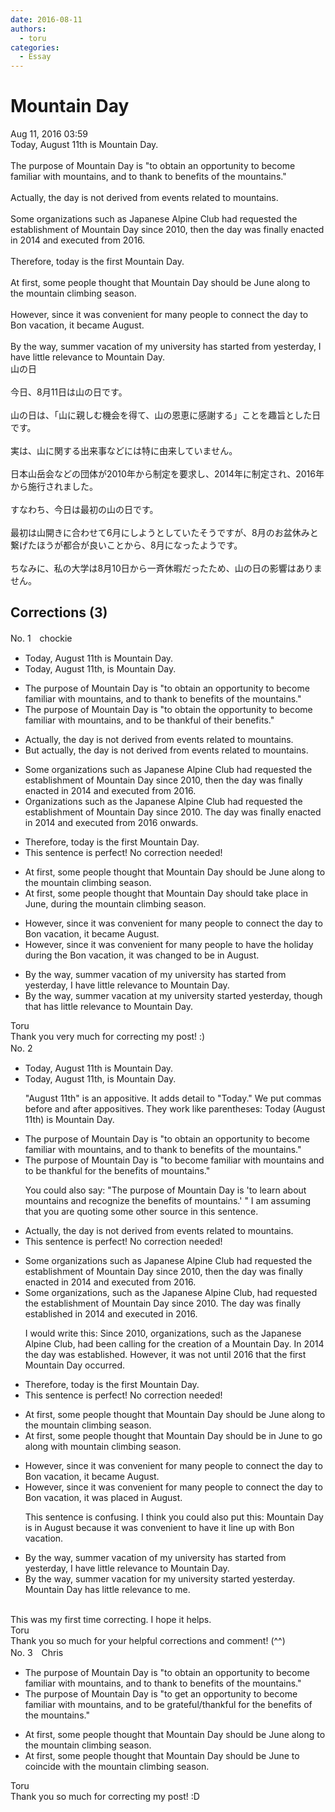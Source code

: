 ```yaml
---
date: 2016-08-11
authors:
  - toru
categories:
  - Essay
---
```


<h1 id="subject_show">Mountain Day</h1>
<div class="date">Aug 11, 2016 03:59</div>
<div id="post"><div id="body_show_ori">
Today, August 11th is Mountain Day.<br/><br/>The purpose of Mountain Day is "to obtain an opportunity to become familiar with mountains, and to thank to benefits of the mountains."<br/><br/>Actually, the day is not derived from events related to mountains.<br/><br/>Some organizations such as Japanese Alpine Club had requested the establishment of Mountain Day since 2010, then the day was finally enacted in 2014 and executed from 2016.<br/><br/>Therefore, today is the first Mountain Day.<br/><br/>At first, some people thought that Mountain Day should be June along to the mountain climbing season.<br/><br/>However, since it was convenient for many people to connect the day to Bon vacation, it became August.<br/><br/>By the way, summer vacation of my university has started from yesterday, I have little relevance to Mountain Day.
</div></div>

<!-- more -->

<div id="post_ja"><div id="body_show_mo">
山の日<br/><br/>今日、8月11日は山の日です。<br/><br/>山の日は、「山に親しむ機会を得て、山の恩恵に感謝する」ことを趣旨とした日です。<br/><br/>実は、山に関する出来事などには特に由来していません。<br/><br/>日本山岳会などの団体が2010年から制定を要求し、2014年に制定され、2016年から施行されました。<br/><br/>すなわち、今日は最初の山の日です。<br/><br/>最初は山開きに合わせて6月にしようとしていたそうですが、8月のお盆休みと繋げたほうが都合が良いことから、8月になったようです。<br/><br/>ちなみに、私の大学は8月10日から一斉休暇だったため、山の日の影響はありません。
</div></div>

## Corrections (3)
<div id="block"><div class="first_name"> No. 1　<span class="just_name">chockie</span></div><div id="block2">
<ul class="correction_field">
<li class="incorrect">Today, August 11th is Mountain Day.</li>
<li class="corrected correct">
Today, August 11th, is Mountain Day.
</li>
</ul>
<ul class="correction_field">
<li class="incorrect">The purpose of Mountain Day is "to obtain an opportunity to become familiar with mountains, and to thank to benefits of the mountains."</li>
<li class="corrected correct">
The purpose of Mountain Day is "to obtain the opportunity to become familiar with mountains, and to be thankful of their benefits."
</li>
</ul>
<ul class="correction_field">
<li class="incorrect">Actually, the day is not derived from events related to mountains.</li>
<li class="corrected correct">
But actually, the day is not derived from events related to mountains.
</li>
</ul>
<ul class="correction_field">
<li class="incorrect">Some organizations such as Japanese Alpine Club had requested the establishment of Mountain Day since 2010, then the day was finally enacted in 2014 and executed from 2016.</li>
<li class="corrected correct">
Organizations such as the Japanese Alpine Club had requested the establishment of Mountain Day since 2010. The day was finally enacted in 2014 and executed from 2016 onwards.
</li>
</ul>
<ul class="correction_field">
<li class="incorrect">Therefore, today is the first Mountain Day.</li>
<li class="corrected perfect">This sentence is perfect! No correction needed!</li>
</ul>
<ul class="correction_field">
<li class="incorrect">At first, some people thought that Mountain Day should be June along to the mountain climbing season.</li>
<li class="corrected correct">
At first, some people thought that Mountain Day should take place in June, during the mountain climbing season.
</li>
</ul>
<ul class="correction_field">
<li class="incorrect">However, since it was convenient for many people to connect the day to Bon vacation, it became August.</li>
<li class="corrected correct">
However, since it was convenient for many people to have the holiday during the Bon vacation, it was changed to be in August.
</li>
</ul>
<ul class="correction_field">
<li class="incorrect">By the way, summer vacation of my university has started from yesterday, I have little relevance to Mountain Day.</li>
<li class="corrected correct">
By the way, summer vacation at my university started yesterday, though that has little relevance to Mountain Day.
</li>
</ul>
</div><div class="name"><span class="just_name">Toru</span><br>
Thank you very much for correcting my post! :)
</div>
</div>
<div id="block"><div class="first_name"> No. 2　<span class="just_name"></span></div><div id="block2">
<ul class="correction_field">
<li class="incorrect">Today, August 11th is Mountain Day.</li>
<li class="corrected correct">
Today, August 11th<span class="f_blue">,</span> is Mountain Day.
<p class="correction_comment">"August 11th" is an appositive. It adds detail to "Today." We put commas before and after appositives. They work like parentheses: Today (August 11th) is Mountain Day.</p>
</li>
</ul>
<ul class="correction_field">
<li class="incorrect">The purpose of Mountain Day is "to obtain an opportunity to become familiar with mountains, and to thank to benefits of the mountains."</li>
<li class="corrected correct">
The purpose of Mountain Day is "to become familiar with mountains and to be thankful for the benefits of mountains."
<p class="correction_comment">You could also say: "The purpose of Mountain Day is 'to learn about mountains and recognize the benefits of mountains.' " I am assuming that you are quoting some other source in this sentence.</p>
</li>
</ul>
<ul class="correction_field">
<li class="incorrect">Actually, the day is not derived from events related to mountains.</li>
<li class="corrected perfect">This sentence is perfect! No correction needed!</li>
</ul>
<ul class="correction_field">
<li class="incorrect">Some organizations such as Japanese Alpine Club had requested the establishment of Mountain Day since 2010, then the day was finally enacted in 2014 and executed from 2016.</li>
<li class="corrected correct">
Some organizations, such as the Japanese Alpine Club, had requested the establishment of Mountain Day since 2010. The day was finally established in 2014 and executed in 2016.
<p class="correction_comment">I would write this: Since 2010, organizations, such as the Japanese Alpine Club, had been calling for the creation of a Mountain Day. In 2014 the day was established. However, it was not until 2016 that the first Mountain Day occurred.</p>
</li>
</ul>
<ul class="correction_field">
<li class="incorrect">Therefore, today is the first Mountain Day.</li>
<li class="corrected perfect">This sentence is perfect! No correction needed!</li>
</ul>
<ul class="correction_field">
<li class="incorrect">At first, some people thought that Mountain Day should be June along to the mountain climbing season.</li>
<li class="corrected correct">
At first, some people thought that Mountain Day should be in June to go along with mountain climbing season.
</li>
</ul>
<ul class="correction_field">
<li class="incorrect">However, since it was convenient for many people to connect the day to Bon vacation, it became August.</li>
<li class="corrected correct">
However, since it was convenient for many people to connect the day to Bon vacation, it was placed in August.
<p class="correction_comment">This sentence is confusing. I think you could also put this: Mountain Day is in August because it was convenient to have it line up with Bon vacation.</p>
</li>
</ul>
<ul class="correction_field">
<li class="incorrect">By the way, summer vacation of my university has started from yesterday, I have little relevance to Mountain Day.</li>
<li class="corrected correct">
By the way, summer vacation for my university started yesterday. Mountain Day has little relevance to me.
</li>
</ul>
</div><div class="name"><span class="just_name"></span><br>
This was my first time correcting. I hope it helps.
</div>
<div class="name"><span class="just_name">Toru</span><br>
Thank you so much for your helpful corrections and comment! (^^)
</div>
</div>
<div id="block"><div class="first_name"> No. 3　<span class="just_name">Chris</span></div><div id="block2">
<ul class="correction_field">
<li class="incorrect">The purpose of Mountain Day is "to obtain an opportunity to become familiar with mountains, and to thank to benefits of the mountains."</li>
<li class="corrected correct">
The purpose of Mountain Day is "to <span class="f_blue">get a</span>n opportunity to become familiar with mountains, and to <span class="f_blue">be grateful/thankful for the benefits</span> of the mountains."
</li>
</ul>
<ul class="correction_field">
<li class="incorrect">At first, some people thought that Mountain Day should be June along to the mountain climbing season.</li>
<li class="corrected correct">
At first, some people thought that Mountain Day should be June <span class="f_blue">to coincide with</span> the mountain climbing season.
</li>
</ul>
</div><div class="name"><span class="just_name">Toru</span><br>
Thank you so much for correcting my post! :D
</div>
</div>
